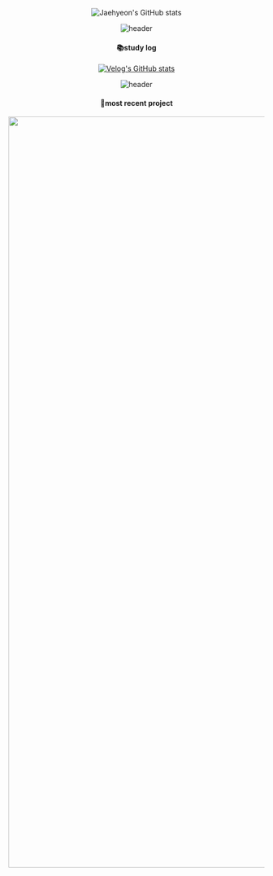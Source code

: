 

<div align="center"> 

  ![Jaehyeon's GitHub stats](https://github-readme-stats.vercel.app/api?username=Jaehyeonkim2358&show_icons=true)
  
  ![header](https://capsule-render.vercel.app/api?type=cylinder&color=0:FFFFFF,20:D2B48C,80:D2B48C,100:FFFFFF&fontColor=FFFFFF&height=3)
  
  #### 📚study log
  
  [![Velog's GitHub stats](https://velog-readme-stats.vercel.app/api?name=jaehyeonkim2358)](https://velog.io/@jaehyeonkim2358)
  
  ![header](https://capsule-render.vercel.app/api?type=cylinder&color=0:FFFFFF,20:D2B48C,80:D2B48C,100:FFFFFF&fontColor=FFFFFF&height=3)
  
  #### 🧬most recent project
  
  [<img width="1476" alt="image" src="https://user-images.githubusercontent.com/112854083/223114938-afe53dd0-c152-4443-905c-f127070abf5f.png">](https://github.com/jaehyeonkim2358/picpico-server)
 
</div>



<!--
깃헙 헤더 꾸미기 : https://github.com/kyechan99/capsule-render#types
벨로그 가져오기 : https://github.com/eungyeole/velog-readme-stats
깃헙 스탯 표 만들기 : https://eunhee-programming.tistory.com/244
CSS 색상 표 : https://www.w3schools.com/colors/colors_hex.asp




**jaehyeonkim2358/jaehyeonkim2358** is a ✨ _special_ ✨ repository because its `README.md` (this file) appears on your GitHub profile.

Here are some ideas to get you started:

- 🔭 I’m currently working on ...
- 🌱 I’m currently learning ...
- 👯 I’m looking to collaborate on ...
- 🤔 I’m looking for help with ...
- 💬 Ask me about ...
- 📫 How to reach me: ...
- 😄 Pronouns: ...
- ⚡ Fun fact: ...
-->
